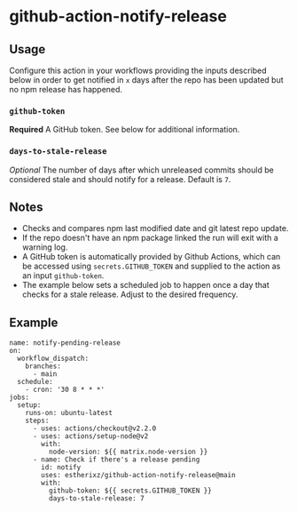 # github-action-notify-release

## Usage
Configure this action in your workflows providing the inputs described below in order to get notified in `x` days after the repo has been updated but no npm release has happened.

### `github-token`
**Required** A GitHub token. See below for additional information.

### `days-to-stale-release`
_Optional_ The number of days after which unreleased commits should be considered stale and should notify for a release. Default is `7`.

## Notes
- Checks and compares npm last modified date and git latest repo update.
- If the repo doesn't have an npm package linked the run will exit with a warning log.
- A GitHub token is automatically provided by Github Actions, which can be accessed using `secrets.GITHUB_TOKEN` and supplied to the action as an input `github-token`.
- The example below sets a scheduled job to happen once a day that checks for a stale release. Adjust to the desired frequency.

## Example
```
name: notify-pending-release
on:
  workflow_dispatch:
    branches:
      - main
  schedule:
    - cron: '30 8 * * *'
jobs:
  setup:
    runs-on: ubuntu-latest
    steps:
      - uses: actions/checkout@v2.2.0
      - uses: actions/setup-node@v2
        with:
          node-version: ${{ matrix.node-version }}
      - name: Check if there's a release pending
        id: notify
        uses: estherixz/github-action-notify-release@main
        with:
          github-token: ${{ secrets.GITHUB_TOKEN }}
          days-to-stale-release: 7

```
